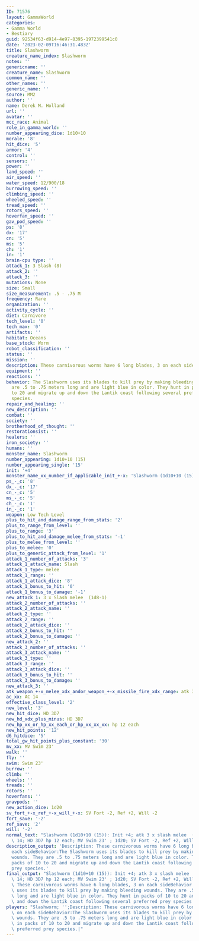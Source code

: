 ```yaml
---
ID: 71576
layout: GammaWorld
categories:
- Gamma World
- Bestiary
guid: 92534f63-d914-4e97-8395-1972399541c0
date: '2023-02-09T16:46:31.483Z'
title: Slashworm
creature_name_index: Slashworm
notes: ''
genericname: ''
creature_name: Slashworm
common_name: ''
other_names: ''
generic_name: ''
source: MM2
author: ''
name: Derek M. Holland
url: ''
avatar: ''
mcc_race: Animal
role_in_gamma_world: ''
number_appearing_dice: 1d10+10
morale: '8'
hit_dice: '5'
armor: '4'
control: ''
sensors: ''
power: ''
land_speed: ''
air_speed: ''
water_speed: 12/900/18
burrowing_speed: ''
climbing_speed: ''
wheeled_speed: ''
tread_speed: ''
rotors_speed: ''
hoverfan_speed: ''
gav_pod_speed: ''
ps: '8'
dx: '17'
cn: '5'
ms: '5'
ch: '1'
in: '1'
brain-cpu type: ''
attack_1: 3 Slash (8)
attack_2: ''
attack_3: ''
mutations: None
size: Small
size_measurement: .5 - .75 M
frequency: Rare
organization: ''
activity_cycle: ''
diet: Carnivore
tech_level: '0'
tech_max: '0'
artifacts: ''
habitat: Oceans
base_stock: Worm
robot_classification: ''
status: ''
mission: ''
description: These carnivorous worms have 6 long blades, 3 on each side
equipment: ''
reactions: ''
behavior: The Slashworm uses its blades to kill prey by making bleeding wounds. They
  are .5 to .75 meters long and are light blue in color. They hunt in packs of 10
  to 20 and migrate up and down the Lantik coast following several preferred prey
  species.
repair_and_healing: ''
new_description: ''
combat: ''
society: ''
brotherhood_of_thought: ''
restorationsist: ''
healers: ''
iron_society: ''
humans: ''
monster_name: Slashworm
number_appearing: 1d10+10 (15)
number_appearing_single: '15'
init: '+4'
monster_name_xx_number_if_applicable_init_+-x: 'Slashworm (1d10+10 (15)): Init +4'
ps_-_c: '8'
dx_-_c: '17'
cn_-_c: '5'
ms_-_c: '5'
ch_-_c: '1'
in_-_c: '1'
weapon: Low Tech Level
plus_to_hit_and_damage_range_from_stats: '2'
plus_to_range_from_level: ''
plus_to_range: '3'
plus_to_hit_and_damage_melee_from_stats: '-1'
plus_to_melee_from_level: ''
plus_to_melee: '0'
plus_to_generic_attack_from_level: '1'
attack_1_number_of_attacks: '3'
attack_1_attack_name: Slash
attack_1_type: melee
attack_1_range: ''
attack_1_attack_dice: '8'
attack_1_bonus_to_hit: '0'
attack_1_bonus_to_damage: '-1'
new_attack_1: 3 x Slash melee  (1d8-1)
attack_2_number_of_attacks: ''
attack_2_attack_name: ''
attack_2_type: ''
attack_2_range: ''
attack_2_attack_dice: ''
attack_2_bonus_to_hit: ''
attack_2_bonus_to_damage: ''
new_attack_2: ''
attack_3_number_of_attacks: ''
attack_3_attack_name: ''
attack_3_type: ''
attack_3_range: ''
attack_3_attack_dice: ''
attack_3_bonus_to_hit: ''
attack_3_bonus_to_damage: ''
new_attack_3: ''
atk_weapon_+-x_melee_xdx_andor_weapon_+-x_missile_fire_xdx_range: atk 3 x slash melee  (1d8-1)
ac_xx: AC 14
effective_class_level: '2'
new_level: '3'
new_hit_dice: HD 3D7
new_hd_xdx_plus_minus: HD 3D7
new_hp_xx_or_hp_xx_each_or_hp_xx_xx_xx: hp 12 each
new_hit_points: '12'
d6_hitdice: '5'
total_gw_hit_points_plus_constant: '30'
mv_xx: MV Swim 23'
walk: ''
fly: ''
swim: Swim 23'
burrow: ''
climb: ''
wheels: ''
treads: ''
rotors: ''
hoverfans: ''
gravpods: ''
new_action_dice: 1d20
sv_fort_+-x_ref_+-x_will_+-x: SV Fort -2, Ref +2, Will -2
fort_save: '-2'
ref_save: '2'
will: '-2'
normal_text: "Slashworm (1d10+10 (15)): Init +4; atk 3 x slash melee  (1d8-1); AC\
  \ 14; HD 3D7 hp 12 each; MV Swim 23' ; 1d20; SV Fort -2, Ref +2, Will -2"
description_output: 'Description: These carnivorous worms have 6 long blades, 3 on
  each sideBehavior:The Slashworm uses its blades to kill prey by making bleeding
  wounds. They are .5 to .75 meters long and are light blue in color. They hunt in
  packs of 10 to 20 and migrate up and down the Lantik coast following several preferred
  prey species.'
final_output: "Slashworm (1d10+10 (15)): Init +4; atk 3 x slash melee  (1d8-1); AC\
  \ 14; HD 3D7 hp 12 each; MV Swim 23' ; 1d20; SV Fort -2, Ref +2, Will -2NoneDescription:\
  \ These carnivorous worms have 6 long blades, 3 on each sideBehavior:The Slashworm\
  \ uses its blades to kill prey by making bleeding wounds. They are .5 to .75 meters\
  \ long and are light blue in color. They hunt in packs of 10 to 20 and migrate up\
  \ and down the Lantik coast following several preferred prey species."
players: "Slashworm; '';Description: These carnivorous worms have 6 long blades, 3\
  \ on each sideBehavior:The Slashworm uses its blades to kill prey by making bleeding\
  \ wounds. They are .5 to .75 meters long and are light blue in color. They hunt\
  \ in packs of 10 to 20 and migrate up and down the Lantik coast following several\
  \ preferred prey species.|"
---
```

</br>